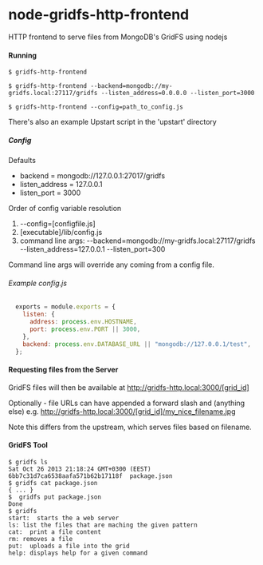 node-gridfs-http-frontend
=========================

HTTP frontend to serve files from MongoDB's GridFS using nodejs

#### Running
```shell
$ gridfs-http-frontend
```
```shell
$ gridfs-http-frontend --backend=mongodb://my-gridfs.local:27117/gridfs --listen_address=0.0.0.0 --listen_port=3000
```
```shell
$ gridfs-http-frontend --config=path_to_config.js
```

There's also an example Upstart script in the 'upstart' directory

##### Config
Defaults
* backend = mongodb://127.0.0.1:27017/gridfs
* listen_address = 127.0.0.1
* listen_port = 3000

Order of config variable resolution

1. --config=[configfile.js]
2. [executable]/lib/config.js
3. command line args: --backend=mongodb://my-gridfs.local:27117/gridfs --listen_address=127.0.0.1 --listen_port=300

Command line args will override any coming from a config file.

###### Example config.js

```javascript
  exports = module.exports = {
    listen: {
      address: process.env.HOSTNAME,
      port: process.env.PORT || 3000,
    },
    backend: process.env.DATABASE_URL || "mongodb://127.0.0.1/test",
  };
```

#### Requesting files from the Server
GridFS files will then be available at
http://gridfs-http.local:3000/[grid_id]

Optionally - file URLs can have appended a forward slash and (anything else)
e.g. http://gridfs-http.local:3000/[grid_id]/my_nice_filename.jpg

Note this differs from the upstream, which serves files based on filename.

#### GridFS Tool
```shell
$ gridfs ls
Sat Oct 26 2013 21:18:24 GMT+0300 (EEST)  6bb7c31d7ca6538aafa571b62b17118f  package.json
$ gridfs cat package.json
{ ... }
$  gridfs put package.json
Done
$ gridfs
start:  starts the a web server
ls: list the files that are maching the given pattern
cat:  print a file content
rm: removes a file
put:  uploads a file into the grid
help: displays help for a given command
```

